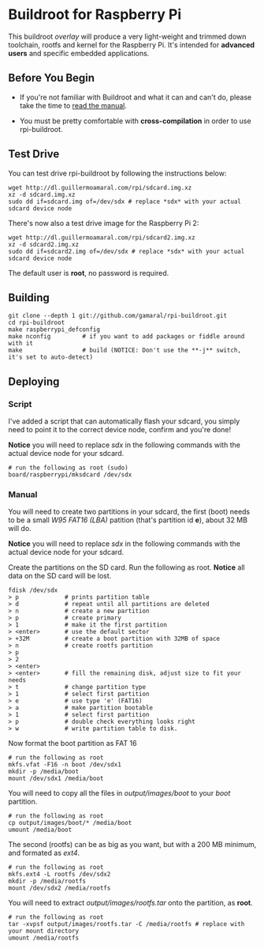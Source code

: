 Buildroot for Raspberry Pi
==========================

This buildroot *overlay* will produce a very light-weight and trimmed down
toolchain, rootfs and kernel for the Raspberry Pi. It's intended for **advanced
users** and specific embedded applications.

Before You Begin
----------------

- If you're not familiar with Buildroot and what it can and can't do, please
  take the time to [read the manual](http://buildroot.org/downloads/manual/manual.html).

- You must be pretty comfortable with **cross-compilation** in order to use
  rpi-buildroot.

Test Drive
----------

You can test drive rpi-buildroot by following the instructions below:

	wget http://dl.guillermoamaral.com/rpi/sdcard.img.xz
	xz -d sdcard.img.xz
	sudo dd if=sdcard.img of=/dev/sdx # replace *sdx* with your actual sdcard device node

There's now also a test drive image for the Raspberry Pi 2:

	wget http://dl.guillermoamaral.com/rpi/sdcard2.img.xz
	xz -d sdcard2.img.xz
	sudo dd if=sdcard2.img of=/dev/sdx # replace *sdx* with your actual sdcard device node

The default user is **root**, no password is required.

Building
--------

	git clone --depth 1 git://github.com/gamaral/rpi-buildroot.git
	cd rpi-buildroot
	make raspberrypi_defconfig
	make nconfig         # if you want to add packages or fiddle around with it
	make                 # build (NOTICE: Don't use the **-j** switch, it's set to auto-detect)

Deploying
---------

### Script

I've added a script that can automatically flash your sdcard, you simply need
to point it to the correct device node, confirm and you're done!

**Notice** you will need to replace *sdx* in the following commands with the
actual device node for your sdcard.

    # run the following as root (sudo)
    board/raspberrypi/mksdcard /dev/sdx

### Manual

You will need to create two partitions in your sdcard, the first (boot) needs
to be a small *W95 FAT16 (LBA)* patition (that's partition id **e**), about 32
MB will do.

**Notice** you will need to replace *sdx* in the following commands with the
actual device node for your sdcard.

Create the partitions on the SD card. Run the following as root.
**Notice** all data on the SD card will be lost.

	fdisk /dev/sdx
	> p             # prints partition table
	> d             # repeat until all partitions are deleted
	> n             # create a new partition
	> p             # create primary
	> 1             # make it the first partition
	> <enter>       # use the default sector
	> +32M          # create a boot partition with 32MB of space
	> n             # create rootfs partition
	> p
	> 2
	> <enter>
	> <enter>       # fill the remaining disk, adjust size to fit your needs
	> t             # change partition type
	> 1             # select first partition
	> e             # use type 'e' (FAT16)
	> a             # make partition bootable
	> 1             # select first partition
	> p             # double check everything looks right
	> w             # write partition table to disk.

Now format the boot partition as FAT 16

	# run the following as root
	mkfs.vfat -F16 -n boot /dev/sdx1
	mkdir -p /media/boot
	mount /dev/sdx1 /media/boot

You will need to copy all the files in *output/images/boot* to your *boot*
partition.

	# run the following as root
	cp output/images/boot/* /media/boot
	umount /media/boot

The second (rootfs) can be as big as you want, but with a 200 MB minimum,
and formated as *ext4*.

	# run the following as root
	mkfs.ext4 -L rootfs /dev/sdx2
	mkdir -p /media/rootfs
	mount /dev/sdx2 /media/rootfs

You will need to extract *output/images/rootfs.tar* onto the partition, as **root**.

	# run the following as root
	tar -xvpsf output/images/rootfs.tar -C /media/rootfs # replace with your mount directory
	umount /media/rootfs

